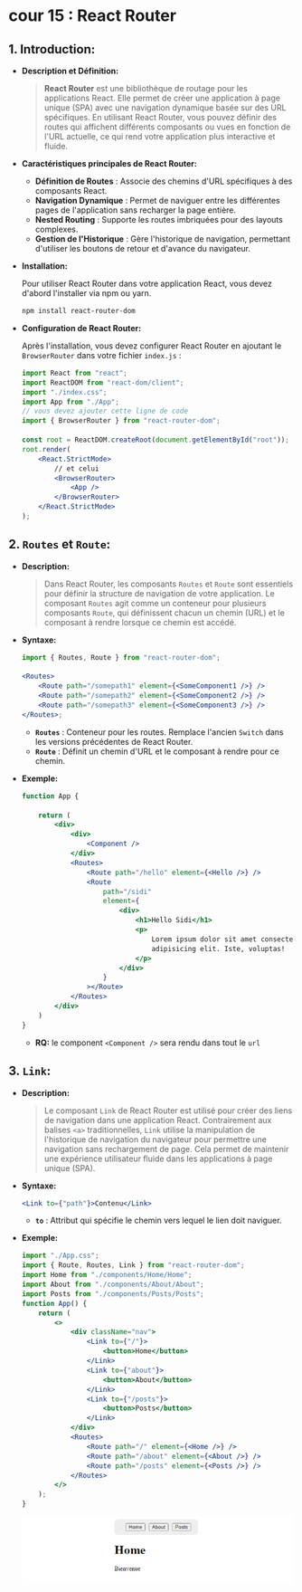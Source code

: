 # cour 15 : **React Router**

## 1. **Introduction:**

-   **Description et Définition:**

    > **React Router** est une bibliothèque de routage pour les applications React. Elle permet de créer une application à page unique (SPA) avec une navigation dynamique basée sur des URL spécifiques. En utilisant React Router, vous pouvez définir des routes qui affichent différents composants ou vues en fonction de l'URL actuelle, ce qui rend votre application plus interactive et fluide.

-   **Caractéristiques principales de React Router:**

    -   **Définition de Routes** : Associe des chemins d'URL spécifiques à des composants React.
    -   **Navigation Dynamique** : Permet de naviguer entre les différentes pages de l'application sans recharger la page entière.
    -   **Nested Routing** : Supporte les routes imbriquées pour des layouts complexes.
    -   **Gestion de l'Historique** : Gère l'historique de navigation, permettant d'utiliser les boutons de retour et d'avance du navigateur.

-   **Installation:**

    Pour utiliser React Router dans votre application React, vous devez d'abord l'installer via npm ou yarn.

    ```bash
    npm install react-router-dom
    ```

-   **Configuration de React Router:**

    Après l'installation, vous devez configurer React Router en ajoutant le `BrowserRouter` dans votre fichier `index.js` :

    ```jsx
    import React from "react";
    import ReactDOM from "react-dom/client";
    import "./index.css";
    import App from "./App";
    // vous devez ajouter cette ligne de code
    import { BrowserRouter } from "react-router-dom";

    const root = ReactDOM.createRoot(document.getElementById("root"));
    root.render(
        <React.StrictMode>
            // et celui
            <BrowserRouter>
                <App />
            </BrowserRouter>
        </React.StrictMode>
    );
    ```

## 2. **`Routes` et `Route`:**

-   **Description:**

    > Dans React Router, les composants `Routes` et `Route` sont essentiels pour définir la structure de navigation de votre application. Le composant `Routes` agit comme un conteneur pour plusieurs composants `Route`, qui définissent chacun un chemin (URL) et le composant à rendre lorsque ce chemin est accédé.

-   **Syntaxe:**

    ```jsx
    import { Routes, Route } from "react-router-dom";

    <Routes>
        <Route path="/somepath1" element={<SomeComponent1 />} />
        <Route path="/somepath2" element={<SomeComponent2 />} />
        <Route path="/somepath3" element={<SomeComponent3 />} />
    </Routes>;
    ```

    -   **`Routes`** : Conteneur pour les routes. Remplace l'ancien `Switch` dans les versions précédentes de React Router.
    -   **`Route`** : Définit un chemin d'URL et le composant à rendre pour ce chemin.

-   **Exemple:**

    ```jsx
    function App {

        return (
            <div>
                <div>
                    <Component />
                </div>
                <Routes>
                    <Route path="/hello" element={<Hello />} />
                    <Route
                        path="/sidi"
                        element={
                            <div>
                                <h1>Hello Sidi</h1>
                                <p>
                                    Lorem ipsum dolor sit amet consectetur
                                    adipisicing elit. Iste, voluptas!
                                </p>
                            </div>
                        }
                    ></Route>
                </Routes>
            </div>
        )
    }
    ```

    -   **RQ:** le component `<Component />` sera rendu dans tout le `url`

## 3. **`Link`:**

-   **Description:**

    > Le composant `Link` de React Router est utilisé pour créer des liens de navigation dans une application React. Contrairement aux balises `<a>` traditionnelles, `Link` utilise la manipulation de l'historique de navigation du navigateur pour permettre une navigation sans rechargement de page. Cela permet de maintenir une expérience utilisateur fluide dans les applications à page unique (SPA).

-   **Syntaxe:**

    ```jsx
    <Link to={"path"}>Contenu</Link>
    ```

    -   **`to`** : Attribut qui spécifie le chemin vers lequel le lien doit naviguer.

-   **Exemple:**

    ```jsx
    import "./App.css";
    import { Route, Routes, Link } from "react-router-dom";
    import Home from "./components/Home/Home";
    import About from "./components/About/About";
    import Posts from "./components/Posts/Posts";
    function App() {
        return (
            <>
                <div className="nav">
                    <Link to={"/"}>
                        <button>Home</button>
                    </Link>
                    <Link to={"about"}>
                        <button>About</button>
                    </Link>
                    <Link to={"/posts"}>
                        <button>Posts</button>
                    </Link>
                </div>
                <Routes>
                    <Route path="/" element={<Home />} />
                    <Route path="/about" element={<About />} />
                    <Route path="/posts" element={<Posts />} />
                </Routes>
            </>
        );
    }
    ```

    ![alt text](image.png)
